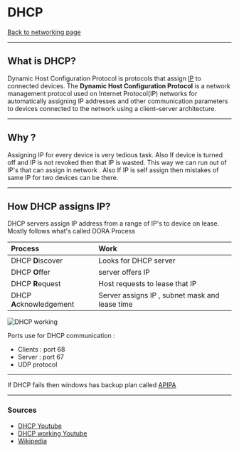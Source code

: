 # DHCP 
[Back to networking page](Networking.md)
- --
## What is DHCP?
Dynamic Host Configuration Protocol is protocols that assign [IP](IP.md) to connected devices.
The **Dynamic Host Configuration Protocol** is a network management protocol used on Internet Protocol(IP) networks for automatically assigning IP addresses and other communication parameters to devices connected to the network using a client–server architecture.
- --
## Why ?
Assigning IP for every device is very tedious task. Also If device is turned off and IP is not revoked then that IP is wasted. This way we can run out of IP's that can assign in network . Also If IP is self assign then mistakes of same IP for two devices can be there.
- --
## How DHCP assigns IP?
DHCP servers assign IP address from a range of IP's to device on lease.
Mostly follows what's called DORA Process 

|Process|Work|
|:-|:-|
|DHCP **D**iscover | Looks for DHCP server|
|DHCP **O**ffer |server offers IP|
|DHCP **R**equest|Host requests to lease that IP|
|DHCP **A**cknowledgement |Server assigns IP , subnet mask and lease time|

![DHCP working](https://forum.huawei.com/enterprise/en/data/attachment/forum/202003/12/113904og7bm2c50i593yqy.png?26.png)

Ports use for DHCP communication :
- Clients : port 68
- Server : port 67
- UDP protocol
- --
If DHCP fails then windows has backup plan called [APIPA](APIPA.md)
- --
### Sources
- [DHCP Youtube](https://youtu.be/e6-TaH5bkjo)
- [DHCP working Youtube](https://youtu.be/S43CFcpOZSI)
- [Wikipedia](https://en.wikipedia.org/wiki/Dynamic_Host_Configuration_Protocol)